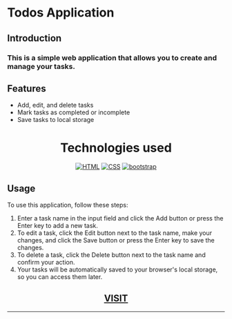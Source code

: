 # Todos Application

## Introduction
### <p>This is a simple web application that allows you to create and manage your tasks.</p>
<h2>Features</h2>
<ul>
<li>Add, edit, and delete tasks</li>
<li>Mark tasks as completed or incomplete</li>
<li>Save tasks to local storage</li>
</ul>
<h1 align="center">Technologies used </h1> 
<div align="center">
     <a href="https://github.com/topics/html"><img alt="HTML" src="https://img.shields.io/badge/HTML%20-%23E34F26.svg?&style=for-the-badge"/></a>
<a href="https://github.com/topics/css"><img alt="CSS" src="https://img.shields.io/badge/CSS%20-%23E34F26.svg?&style=for-the-badge"/></a>
<a href="https://github.com/topics/bootstrap"><img alt="bootstrap" src="https://img.shields.io/badge/javascript%20-%23E34F26.svg?&style=for-the-badge"/></a>
</div>

<h2>Usage</h2>
<p>To use this application, follow these steps:</p>
<ol>
<li>Enter a task name in the input field and click the Add button or press the Enter key to add a new task.</li>
<li>To edit a task, click the Edit button next to the task name, make your changes, and click the Save button or press the Enter key to save the changes.</li>
<li>To delete a task, click the Delete button next to the task name and confirm your action.</li>
<li>Your tasks will be automatically saved to your browser's local storage, so you can access them later.</li>
</ol>


<h2 align="center"><a href="">VISIT</a></h2>
<hr>
  
